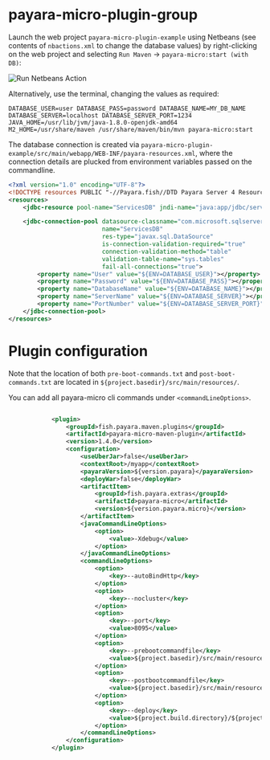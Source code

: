 # payara-micro-plugin-group

Launch the web project `payara-micro-plugin-example` using Netbeans (see contents of `nbactions.xml` to change the database values) by right-clicking on the web project and selecting `Run Maven` -> `payara-micro:start (with DB)`:

![Run Netbeans Action](run-nbaction.png "Run Netbeans Action")

Alternatively, use the terminal, changing the values as required:

```shell
DATABASE_USER=user DATABASE_PASS=password DATABASE_NAME=MY_DB_NAME DATABASE_SERVER=localhost DATABASE_SERVER_PORT=1234 JAVA_HOME=/usr/lib/jvm/java-1.8.0-openjdk-amd64 M2_HOME=/usr/share/maven /usr/share/maven/bin/mvn payara-micro:start
```

The database connection is created via `payara-micro-plugin-example/src/main/webapp/WEB-INF/payara-resources.xml`, where the connection details are plucked from environment variables passed on the commandline.

```xml
<?xml version="1.0" encoding="UTF-8"?>
<!DOCTYPE resources PUBLIC "-//Payara.fish//DTD Payara Server 4 Resource Definitions//EN" "https://raw.githubusercontent.com/payara/Payara-Server-Documentation/master/schemas/payara-resources_1_6.dtd">
<resources>
    <jdbc-resource pool-name="ServicesDB" jndi-name="java:app/jdbc/services-myapp" enabled="true" ></jdbc-resource>

    <jdbc-connection-pool datasource-classname="com.microsoft.sqlserver.jdbc.SQLServerDataSource"     
                          name="ServicesDB" 
                          res-type="javax.sql.DataSource"
                          is-connection-validation-required="true"
                          connection-validation-method="table"
                          validation-table-name="sys.tables"
                          fail-all-connections="true">
        <property name="User" value="${ENV=DATABASE_USER}"></property>
        <property name="Password" value="${ENV=DATABASE_PASS}"></property>
        <property name="DatabaseName" value="${ENV=DATABASE_NAME}"></property>
        <property name="ServerName" value="${ENV=DATABASE_SERVER}"></property>
        <property name="PortNumber" value="${ENV=DATABASE_SERVER_PORT}"></property>
    </jdbc-connection-pool>  
</resources>

```

# Plugin configuration

Note that the location of both `pre-boot-commands.txt` and `post-boot-commands.txt` are located in `${project.basedir}/src/main/resources/`.  

You can add all payara-micro cli commands under `<commandLineOptions>`.

```xml

            <plugin>
                <groupId>fish.payara.maven.plugins</groupId>
                <artifactId>payara-micro-maven-plugin</artifactId>
                <version>1.4.0</version>
                <configuration>
                    <useUberJar>false</useUberJar>
                    <contextRoot>/myapp</contextRoot>
                    <payaraVersion>${version.payara}</payaraVersion>
                    <deployWar>false</deployWar>
                    <artifactItem>
                        <groupId>fish.payara.extras</groupId>
                        <artifactId>payara-micro</artifactId>
                        <version>${version.payara.micro}</version>
                    </artifactItem>
                    <javaCommandLineOptions>
                        <option>
                            <value>-Xdebug</value>
                        </option>
                    </javaCommandLineOptions>
                    <commandLineOptions>
                        <option>
                            <key>--autoBindHttp</key>
                        </option>
                        <option>
                            <key>--nocluster</key>
                        </option>
                        <option>
                            <key>--port</key>
                            <value>8095</value>
                        </option>
                        <option>
                            <key>--prebootcommandfile</key>
                            <value>${project.basedir}/src/main/resources/pre-boot-commands.txt</value>
                        </option>
                        <option>
                            <key>--postbootcommandfile</key>
                            <value>${project.basedir}/src/main/resources/post-boot-commands.txt</value>
                        </option>
                        <option>
                            <key>--deploy</key>
                            <value>${project.build.directory}/${project.build.finalName}</value>
                        </option>
                    </commandLineOptions>
                </configuration>
            </plugin>
```